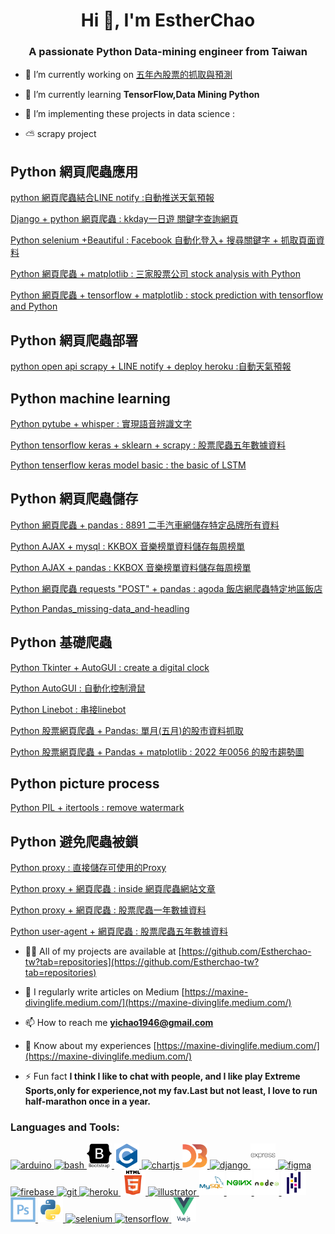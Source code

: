 <h1 align="center">Hi 👋, I'm EstherChao</h1>
<h3 align="center">A passionate Python Data-mining engineer from Taiwan</h3>

- 🔭 I’m currently working on [五年內股票的抓取與預測](https://github.com/Estherchao-tw/ml-project/blob/main/tensorflow/annual_stock_tensorflow.ipynb)

- 🌱 I’m currently learning **TensorFlow,Data Mining Python**

- 👯 I’m implementing these projects in data science : 
- ⛅ scrapy project
## Python 網頁爬蟲應用

[python 網頁爬蟲結合LINE notify :自動推送天氣預報](https://github.com/Estherchao-tw/weather-notficatoin)

[Django + python 網頁爬蟲 : kkday一日遊 關鍵字查詢網頁](https://github.com/Estherchao-tw/KKDAY_and_Klook_django_scrapyers)

[Python selenium +Beautiful : Facebook 自動化登入+ 搜尋關鍵字 + 抓取頁面資料](https://github.com/Estherchao-tw/python_-/tree/main/%E7%88%AC%E8%9F%B2/facebook-scaper)

[Python 網頁爬蟲 + matplotlib : 三家股票公司 stock analysis with Python](https://github.com/Estherchao-tw/python_-/blob/main/%E7%88%AC%E8%9F%B2/%E8%82%A1%E5%B8%82%E8%B6%A8%E5%8B%A2/3_companies_stocck_analysis.ipynb)

[Python 網頁爬蟲 + tensorflow + matplotlib : stock prediction with tensorflow and Python](https://github.com/Estherchao-tw/ml-project/blob/main/tensorflow/annual_stock_tensorflow.ipynb) 

## Python 網頁爬蟲部署

[python open api scrapy + LINE notify + deploy heroku :自動天氣預報](https://github.com/Estherchao-tw/weather-notficatoin)


## Python machine learning

[Python pytube + whisper : 實現語音辨識文字](https://github.com/Estherchao-tw/ml-project/blob/main/whisper/sub_youtube_whisper.ipynb)

[Python tensorflow keras + sklearn + scrapy : 股票爬蟲五年數據資料](https://github.com/Estherchao-tw/python_-/blob/main/%E7%88%AC%E8%9F%B2/%E8%82%A1%E5%B8%82%E8%B6%A8%E5%8B%A2/3_companies_stocck_analysis.ipynb)

[Python tenserflow keras model basic : the basic of LSTM](https://github.com/Estherchao-tw/ml-project/blob/main/tensorflow/input_and_output_shape_in_LSTM.ipynb)


## Python 網頁爬蟲儲存

[Python 網頁爬蟲 + pandas : 8891 二手汽車網儲存特定品牌所有資料](https://github.com/Estherchao-tw/8891-webscraping)

[Python AJAX + mysql : KKBOX 音樂榜單資料儲存每周榜單](https://github.com/Estherchao-tw/KKBOX_fetchData)

[Python AJAX + pandas : KKBOX 音樂榜單資料儲存每周榜單](https://github.com/Estherchao-tw/python_-/blob/main/%E7%88%AC%E8%9F%B2/KKBOX/KKBOX.py)

[Python 網頁爬蟲 requests "POST" + pandas : agoda 飯店網爬蟲特定地區飯店](https://github.com/Estherchao-tw/Scraping-Graphql_Agoda)

[Python Pandas_missing-data_and-headling](https://github.com/Estherchao-tw/pandas_missing-data_and-headling)

## Python 基礎爬蟲

[Python Tkinter + AutoGUI : create a digital clock](https://github.com/Estherchao-tw/python_-/tree/main/%E7%88%AC%E8%9F%B2/Tkinter_basic)

[Python AutoGUI :  自動化控制滑鼠](https://github.com/Estherchao-tw/python_-/tree/main/%E7%88%AC%E8%9F%B2/GUI)

[Python Linebot : 串接linebot](https://github.com/Estherchao-tw/python_-/tree/main/%E7%88%AC%E8%9F%B2/linebot)

[Python 股票網頁爬蟲 + Pandas: 單月(五月)的股市資料抓取](https://github.com/Estherchao-tw/python_-/blob/main/%E7%88%AC%E8%9F%B2/%E8%82%A1%E5%B8%82%E8%B6%A8%E5%8B%A2/5year_stock.py)

[Python 股票網頁爬蟲 + Pandas + matplotlib : 2022 年0056 的股市趨勢圖](https://github.com/Estherchao-tw/python_-/blob/main/%E7%88%AC%E8%9F%B2/%E8%82%A1%E5%B8%82%E8%B6%A8%E5%8B%A2/5year_stock.py)

## Python picture process

[Python PIL + itertools : remove watermark](https://github.com/Estherchao-tw/RemoveWatermark)

## Python 避免爬蟲被鎖

[Python proxy : 直接儲存可使用的Proxy](https://github.com/Estherchao-tw/proxyIP-webscrapy_Inside/blob/main/proxy.py)

[Python proxy + 網頁爬蟲 : inside 網頁爬蟲網站文章](https://github.com/Estherchao-tw/proxyIP-webscrapy_Inside/blob/main/scrapy-inside.py)

[Python proxy + 網頁爬蟲 : 股票爬蟲一年數據資料](https://github.com/Estherchao-tw/python_-/blob/main/%E7%88%AC%E8%9F%B2/%E8%82%A1%E5%B8%82%E8%B6%A8%E5%8B%A2/year_stock.py)

[Python user-agent + 網頁爬蟲 : 股票爬蟲五年數據資料](https://github.com/Estherchao-tw/ml-project/blob/main/tensorflow/annual_stock.ipynb)



- 👨‍💻 All of my projects are available at [https://github.com/Estherchao-tw?tab=repositories](https://github.com/Estherchao-tw?tab=repositories)

- 📝 I regularly write articles on Medium [https://maxine-divinglife.medium.com/](https://maxine-divinglife.medium.com/)

- 📫 How to reach me **yichao1946@gmail.com**

- 📄 Know about my experiences [https://maxine-divinglife.medium.com/](https://maxine-divinglife.medium.com/)

- ⚡ Fun fact **I think I like to chat with people, and I like play Extreme Sports,only for experience,not my fav.Last but not least, I love to run half-marathon once in a year.**


<h3 align="left">Languages and Tools:</h3>
<p align="left"> <a href="https://www.arduino.cc/" target="_blank" rel="noreferrer"> <img src="https://cdn.worldvectorlogo.com/logos/arduino-1.svg" alt="arduino" width="40" height="40"/> </a> <a href="https://www.gnu.org/software/bash/" target="_blank" rel="noreferrer"> <img src="https://www.vectorlogo.zone/logos/gnu_bash/gnu_bash-icon.svg" alt="bash" width="40" height="40"/> </a> <a href="https://getbootstrap.com" target="_blank" rel="noreferrer"> <img src="https://raw.githubusercontent.com/devicons/devicon/master/icons/bootstrap/bootstrap-plain-wordmark.svg" alt="bootstrap" width="40" height="40"/> </a> <a href="https://www.cprogramming.com/" target="_blank" rel="noreferrer"> <img src="https://raw.githubusercontent.com/devicons/devicon/master/icons/c/c-original.svg" alt="c" width="40" height="40"/> </a> <a href="https://www.chartjs.org" target="_blank" rel="noreferrer"> <img src="https://www.chartjs.org/media/logo-title.svg" alt="chartjs" width="40" height="40"/> </a> <a href="https://d3js.org/" target="_blank" rel="noreferrer"> <img src="https://raw.githubusercontent.com/devicons/devicon/master/icons/d3js/d3js-original.svg" alt="d3js" width="40" height="40"/> </a> <a href="https://www.djangoproject.com/" target="_blank" rel="noreferrer"> <img src="https://cdn.worldvectorlogo.com/logos/django.svg" alt="django" width="40" height="40"/> </a> <a href="https://expressjs.com" target="_blank" rel="noreferrer"> <img src="https://raw.githubusercontent.com/devicons/devicon/master/icons/express/express-original-wordmark.svg" alt="express" width="40" height="40"/> </a> <a href="https://www.figma.com/" target="_blank" rel="noreferrer"> <img src="https://www.vectorlogo.zone/logos/figma/figma-icon.svg" alt="figma" width="40" height="40"/> </a> <a href="https://firebase.google.com/" target="_blank" rel="noreferrer"> <img src="https://www.vectorlogo.zone/logos/firebase/firebase-icon.svg" alt="firebase" width="40" height="40"/> </a> <a href="https://git-scm.com/" target="_blank" rel="noreferrer"> <img src="https://www.vectorlogo.zone/logos/git-scm/git-scm-icon.svg" alt="git" width="40" height="40"/> </a> <a href="https://heroku.com" target="_blank" rel="noreferrer"> <img src="https://www.vectorlogo.zone/logos/heroku/heroku-icon.svg" alt="heroku" width="40" height="40"/> </a> <a href="https://www.w3.org/html/" target="_blank" rel="noreferrer"> <img src="https://raw.githubusercontent.com/devicons/devicon/master/icons/html5/html5-original-wordmark.svg" alt="html5" width="40" height="40"/> </a> <a href="https://www.adobe.com/in/products/illustrator.html" target="_blank" rel="noreferrer"> <img src="https://www.vectorlogo.zone/logos/adobe_illustrator/adobe_illustrator-icon.svg" alt="illustrator" width="40" height="40"/> </a> <a href="https://www.mysql.com/" target="_blank" rel="noreferrer"> <img src="https://raw.githubusercontent.com/devicons/devicon/master/icons/mysql/mysql-original-wordmark.svg" alt="mysql" width="40" height="40"/> </a> <a href="https://www.nginx.com" target="_blank" rel="noreferrer"> <img src="https://raw.githubusercontent.com/devicons/devicon/master/icons/nginx/nginx-original.svg" alt="nginx" width="40" height="40"/> </a> <a href="https://nodejs.org" target="_blank" rel="noreferrer"> <img src="https://raw.githubusercontent.com/devicons/devicon/master/icons/nodejs/nodejs-original-wordmark.svg" alt="nodejs" width="40" height="40"/> </a> <a href="https://pandas.pydata.org/" target="_blank" rel="noreferrer"> <img src="https://raw.githubusercontent.com/devicons/devicon/2ae2a900d2f041da66e950e4d48052658d850630/icons/pandas/pandas-original.svg" alt="pandas" width="40" height="40"/> </a> <a href="https://www.photoshop.com/en" target="_blank" rel="noreferrer"> <img src="https://raw.githubusercontent.com/devicons/devicon/master/icons/photoshop/photoshop-line.svg" alt="photoshop" width="40" height="40"/> </a> <a href="https://www.python.org" target="_blank" rel="noreferrer"> <img src="https://raw.githubusercontent.com/devicons/devicon/master/icons/python/python-original.svg" alt="python" width="40" height="40"/> </a> <a href="https://www.selenium.dev" target="_blank" rel="noreferrer"> <img src="https://raw.githubusercontent.com/detain/svg-logos/780f25886640cef088af994181646db2f6b1a3f8/svg/selenium-logo.svg" alt="selenium" width="40" height="40"/> </a> <a href="https://www.tensorflow.org" target="_blank" rel="noreferrer"> <img src="https://www.vectorlogo.zone/logos/tensorflow/tensorflow-icon.svg" alt="tensorflow" width="40" height="40"/> </a> <a href="https://vuejs.org/" target="_blank" rel="noreferrer"> <img src="https://raw.githubusercontent.com/devicons/devicon/master/icons/vuejs/vuejs-original-wordmark.svg" alt="vuejs" width="40" height="40"/> </a> </p>
